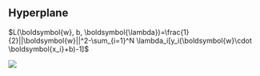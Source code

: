 ## Hyperplane

$L(\boldsymbol{w}, b, \boldsymbol{\lambda})=\frac{1}{2}||\boldsymbol{w}||^2-\sum_{i=1}^N \lambda_i[y_i(\boldsymbol{w}\cdot \boldsymbol{x_i}+b)-1]$

![](https://img.ricolxwz.io/71e7706ae085c0fcaf7714a519c50a24.png)
